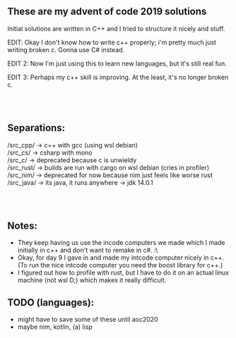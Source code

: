 ## These are my advent of code 2019 solutions

Initial solutions are written in C++ and I tried to structure it nicely and stuff.

EDIT: Okay I don't know how to write c++ properly; i'm pretty much just writing broken c. 
Gonna use C# instead.

EDIT 2: Now I'm just using this to learn new languages, but it's still real fun.

EDIT 3: Perhaps my c++ skill is improving. At the least, it's no longer broken c.

<br><br>

## Separations:

/src_cpp/ -> c++ with gcc (using wsl debian) <br>
/src_cs/ -> csharp with mono <br>
/src_c/ -> deprecated because c is unwieldy <br>
/src_rust/ -> builds are run with cargo on wsl debian (cries in profiler)<br>
/src_nim/ -> deprecated for now because nim just feels like worse rust <br>
/src_java/ -> its java, it runs anywhere -> jdk 14.0.1<br>

<br><br>

## Notes:

- They keep having us use the incode computers we made which I made initially in c++ and don't want to remake in c#. :\
- Okay, for day 9 I gave in and made my intcode computer nicely in c++. (To run the nice intcode computer you need the boost library for c++.)
- I figured out how to profile with rust, but I have to do it on an actual linux machine (not wsl D;) which makes it really difficult.

## TODO (languages):
- might have to save some of these until aoc2020
- maybe nim, kotlin, (a) lisp